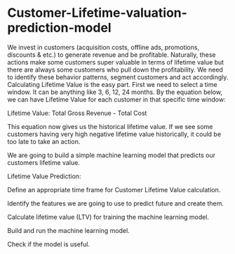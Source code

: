 # Customer-Lifetime-valuation-prediction-model

We invest in customers (acquisition costs, offline ads, promotions, discounts & etc.) to generate revenue and be profitable. Naturally, these actions make some customers super valuable in terms of lifetime value but there are always some customers who pull down the profitability. We need to identify these behavior patterns, segment customers and act accordingly. Calculating Lifetime Value is the easy part. First we need to select a time window. It can be anything like 3, 6, 12, 24 months. By the equation below, we can have Lifetime Value for each customer in that specific time window:

Lifetime Value: Total Gross Revenue - Total Cost

This equation now gives us the historical lifetime value. If we see some customers having very high negative lifetime value historically, it could be too late to take an action.

We are going to build a simple machine learning model that predicts our customers lifetime value.

Lifetime Value Prediction:

Define an appropriate time frame for Customer Lifetime Value calculation.

Identify the features we are going to use to predict future and create them.

Calculate lifetime value (LTV) for training the machine learning model.

Build and run the machine learning model.

Check if the model is useful.

